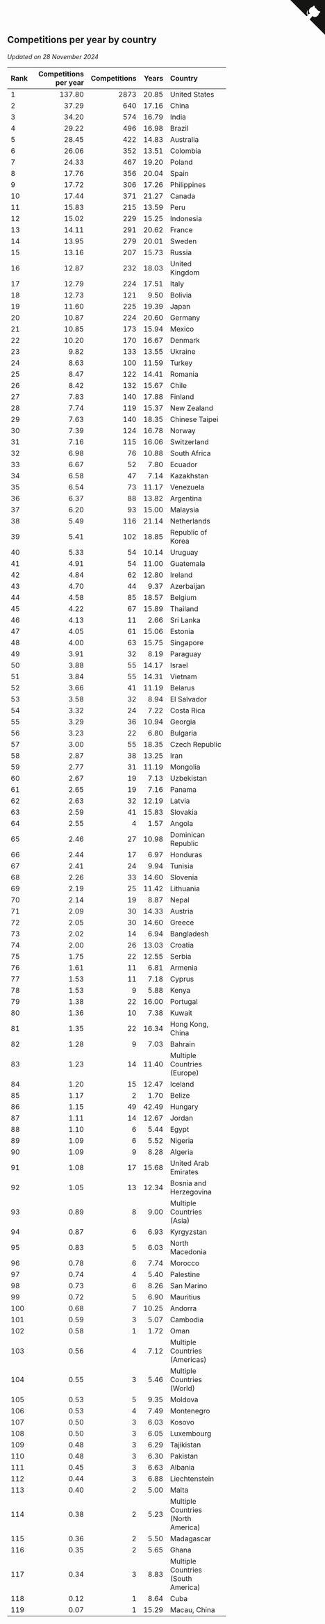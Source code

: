 ## Competitions per year by country

*Updated on 28 November 2024*

| Rank | Competitions per year | Competitions | Years | Country |
| :--- | ---: | ---: | ---: | :--- |
| 1 | 137.80 | 2873 | 20.85 | United States |
| 2 | 37.29 | 640 | 17.16 | China |
| 3 | 34.20 | 574 | 16.79 | India |
| 4 | 29.22 | 496 | 16.98 | Brazil |
| 5 | 28.45 | 422 | 14.83 | Australia |
| 6 | 26.06 | 352 | 13.51 | Colombia |
| 7 | 24.33 | 467 | 19.20 | Poland |
| 8 | 17.76 | 356 | 20.04 | Spain |
| 9 | 17.72 | 306 | 17.26 | Philippines |
| 10 | 17.44 | 371 | 21.27 | Canada |
| 11 | 15.83 | 215 | 13.59 | Peru |
| 12 | 15.02 | 229 | 15.25 | Indonesia |
| 13 | 14.11 | 291 | 20.62 | France |
| 14 | 13.95 | 279 | 20.01 | Sweden |
| 15 | 13.16 | 207 | 15.73 | Russia |
| 16 | 12.87 | 232 | 18.03 | United Kingdom |
| 17 | 12.79 | 224 | 17.51 | Italy |
| 18 | 12.73 | 121 | 9.50 | Bolivia |
| 19 | 11.60 | 225 | 19.39 | Japan |
| 20 | 10.87 | 224 | 20.60 | Germany |
| 21 | 10.85 | 173 | 15.94 | Mexico |
| 22 | 10.20 | 170 | 16.67 | Denmark |
| 23 | 9.82 | 133 | 13.55 | Ukraine |
| 24 | 8.63 | 100 | 11.59 | Turkey |
| 25 | 8.47 | 122 | 14.41 | Romania |
| 26 | 8.42 | 132 | 15.67 | Chile |
| 27 | 7.83 | 140 | 17.88 | Finland |
| 28 | 7.74 | 119 | 15.37 | New Zealand |
| 29 | 7.63 | 140 | 18.35 | Chinese Taipei |
| 30 | 7.39 | 124 | 16.78 | Norway |
| 31 | 7.16 | 115 | 16.06 | Switzerland |
| 32 | 6.98 | 76 | 10.88 | South Africa |
| 33 | 6.67 | 52 | 7.80 | Ecuador |
| 34 | 6.58 | 47 | 7.14 | Kazakhstan |
| 35 | 6.54 | 73 | 11.17 | Venezuela |
| 36 | 6.37 | 88 | 13.82 | Argentina |
| 37 | 6.20 | 93 | 15.00 | Malaysia |
| 38 | 5.49 | 116 | 21.14 | Netherlands |
| 39 | 5.41 | 102 | 18.85 | Republic of Korea |
| 40 | 5.33 | 54 | 10.14 | Uruguay |
| 41 | 4.91 | 54 | 11.00 | Guatemala |
| 42 | 4.84 | 62 | 12.80 | Ireland |
| 43 | 4.70 | 44 | 9.37 | Azerbaijan |
| 44 | 4.58 | 85 | 18.57 | Belgium |
| 45 | 4.22 | 67 | 15.89 | Thailand |
| 46 | 4.13 | 11 | 2.66 | Sri Lanka |
| 47 | 4.05 | 61 | 15.06 | Estonia |
| 48 | 4.00 | 63 | 15.75 | Singapore |
| 49 | 3.91 | 32 | 8.19 | Paraguay |
| 50 | 3.88 | 55 | 14.17 | Israel |
| 51 | 3.84 | 55 | 14.31 | Vietnam |
| 52 | 3.66 | 41 | 11.19 | Belarus |
| 53 | 3.58 | 32 | 8.94 | El Salvador |
| 54 | 3.32 | 24 | 7.22 | Costa Rica |
| 55 | 3.29 | 36 | 10.94 | Georgia |
| 56 | 3.23 | 22 | 6.80 | Bulgaria |
| 57 | 3.00 | 55 | 18.35 | Czech Republic |
| 58 | 2.87 | 38 | 13.25 | Iran |
| 59 | 2.77 | 31 | 11.19 | Mongolia |
| 60 | 2.67 | 19 | 7.13 | Uzbekistan |
| 61 | 2.65 | 19 | 7.16 | Panama |
| 62 | 2.63 | 32 | 12.19 | Latvia |
| 63 | 2.59 | 41 | 15.83 | Slovakia |
| 64 | 2.55 | 4 | 1.57 | Angola |
| 65 | 2.46 | 27 | 10.98 | Dominican Republic |
| 66 | 2.44 | 17 | 6.97 | Honduras |
| 67 | 2.41 | 24 | 9.94 | Tunisia |
| 68 | 2.26 | 33 | 14.60 | Slovenia |
| 69 | 2.19 | 25 | 11.42 | Lithuania |
| 70 | 2.14 | 19 | 8.87 | Nepal |
| 71 | 2.09 | 30 | 14.33 | Austria |
| 72 | 2.05 | 30 | 14.60 | Greece |
| 73 | 2.02 | 14 | 6.94 | Bangladesh |
| 74 | 2.00 | 26 | 13.03 | Croatia |
| 75 | 1.75 | 22 | 12.55 | Serbia |
| 76 | 1.61 | 11 | 6.81 | Armenia |
| 77 | 1.53 | 11 | 7.18 | Cyprus |
| 78 | 1.53 | 9 | 5.88 | Kenya |
| 79 | 1.38 | 22 | 16.00 | Portugal |
| 80 | 1.36 | 10 | 7.38 | Kuwait |
| 81 | 1.35 | 22 | 16.34 | Hong Kong, China |
| 82 | 1.28 | 9 | 7.03 | Bahrain |
| 83 | 1.23 | 14 | 11.40 | Multiple Countries (Europe) |
| 84 | 1.20 | 15 | 12.47 | Iceland |
| 85 | 1.17 | 2 | 1.70 | Belize |
| 86 | 1.15 | 49 | 42.49 | Hungary |
| 87 | 1.11 | 14 | 12.67 | Jordan |
| 88 | 1.10 | 6 | 5.44 | Egypt |
| 89 | 1.09 | 6 | 5.52 | Nigeria |
| 90 | 1.09 | 9 | 8.28 | Algeria |
| 91 | 1.08 | 17 | 15.68 | United Arab Emirates |
| 92 | 1.05 | 13 | 12.34 | Bosnia and Herzegovina |
| 93 | 0.89 | 8 | 9.00 | Multiple Countries (Asia) |
| 94 | 0.87 | 6 | 6.93 | Kyrgyzstan |
| 95 | 0.83 | 5 | 6.03 | North Macedonia |
| 96 | 0.78 | 6 | 7.74 | Morocco |
| 97 | 0.74 | 4 | 5.40 | Palestine |
| 98 | 0.73 | 6 | 8.26 | San Marino |
| 99 | 0.72 | 5 | 6.90 | Mauritius |
| 100 | 0.68 | 7 | 10.25 | Andorra |
| 101 | 0.59 | 3 | 5.07 | Cambodia |
| 102 | 0.58 | 1 | 1.72 | Oman |
| 103 | 0.56 | 4 | 7.12 | Multiple Countries (Americas) |
| 104 | 0.55 | 3 | 5.46 | Multiple Countries (World) |
| 105 | 0.53 | 5 | 9.35 | Moldova |
| 106 | 0.53 | 4 | 7.49 | Montenegro |
| 107 | 0.50 | 3 | 6.03 | Kosovo |
| 108 | 0.50 | 3 | 6.05 | Luxembourg |
| 109 | 0.48 | 3 | 6.29 | Tajikistan |
| 110 | 0.48 | 3 | 6.30 | Pakistan |
| 111 | 0.45 | 3 | 6.63 | Albania |
| 112 | 0.44 | 3 | 6.88 | Liechtenstein |
| 113 | 0.40 | 2 | 5.00 | Malta |
| 114 | 0.38 | 2 | 5.23 | Multiple Countries (North America) |
| 115 | 0.36 | 2 | 5.50 | Madagascar |
| 116 | 0.35 | 2 | 5.65 | Ghana |
| 117 | 0.34 | 3 | 8.83 | Multiple Countries (South America) |
| 118 | 0.12 | 1 | 8.64 | Cuba |
| 119 | 0.07 | 1 | 15.29 | Macau, China |


<a href="https://github.com/JustinTimeCuber/wca_statistics" class="github-corner" aria-label="View source on Github"><svg width="80" height="80" viewBox="0 0 250 250" style="fill:#151513; color:#fff; position: absolute; top: 0; border: 0; right: 0;" aria-hidden="true"><path d="M0,0 L115,115 L130,115 L142,142 L250,250 L250,0 Z"></path><path d="M128.3,109.0 C113.8,99.7 119.0,89.6 119.0,89.6 C122.0,82.7 120.5,78.6 120.5,78.6 C119.2,72.0 123.4,76.3 123.4,76.3 C127.3,80.9 125.5,87.3 125.5,87.3 C122.9,97.6 130.6,101.9 134.4,103.2" fill="currentColor" style="transform-origin: 130px 106px;" class="octo-arm"></path><path d="M115.0,115.0 C114.9,115.1 118.7,116.5 119.8,115.4 L133.7,101.6 C136.9,99.2 139.9,98.4 142.2,98.6 C133.8,88.0 127.5,74.4 143.8,58.0 C148.5,53.4 154.0,51.2 159.7,51.0 C160.3,49.4 163.2,43.6 171.4,40.1 C171.4,40.1 176.1,42.5 178.8,56.2 C183.1,58.6 187.2,61.8 190.9,65.4 C194.5,69.0 197.7,73.2 200.1,77.6 C213.8,80.2 216.3,84.9 216.3,84.9 C212.7,93.1 206.9,96.0 205.4,96.6 C205.1,102.4 203.0,107.8 198.3,112.5 C181.9,128.9 168.3,122.5 157.7,114.1 C157.9,116.9 156.7,120.9 152.7,124.9 L141.0,136.5 C139.8,137.7 141.6,141.9 141.8,141.8 Z" fill="currentColor" class="octo-body"></path></svg></a><style>.github-corner:hover .octo-arm{animation:octocat-wave 560ms ease-in-out}@keyframes octocat-wave{0%,100%{transform:rotate(0)}20%,60%{transform:rotate(-25deg)}40%,80%{transform:rotate(10deg)}}@media (max-width:500px){.github-corner:hover .octo-arm{animation:none}.github-corner .octo-arm{animation:octocat-wave 560ms ease-in-out}}</style>

